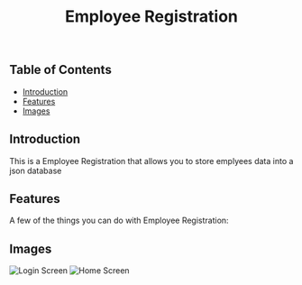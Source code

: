 <h1 align="center"> Employee Registration </h1> <br>

## Table of Contents

- [Introduction](#introduction)
- [Features](#features)
- [Images](#images)

## Introduction

This is a Employee Registration that allows you to store emplyees data into a json database 

## Features

A few of the things you can do with Employee Registration:

## Images

![Login Screen](src/media/screen1.png)
![Home Screen](src/media/screen2.png)
